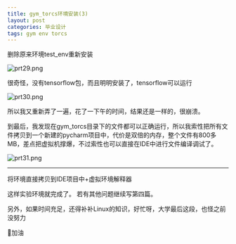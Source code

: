 ```yaml
---
title: gym_torcs环境安装(3)
layout: post
categories: 毕业设计
tags: gym env torcs
---
```

删除原来环境test_env重新安装

![prt29.png](https://i.loli.net/2019/02/21/5c6e3ba083849.png)

很奇怪，没有tensorflow包，而且明明安装了，tensorflow可以运行

![prt30.png](https://i.loli.net/2019/02/21/5c6e3bef3a8c0.png)

所以我又重新弄了一遍，花了一下午的时间，结果还是一样的，很崩溃。

到最后，我发现在gym_torcs目录下的文件都可以正确运行，所以我索性把所有文件拷贝到一个新建的pycharm项目中，代价是双倍的内存，整个文件有800多MB，差点把虚拟机撑爆，不过索性也可以直接在IDE中进行文件编译调试了。

![prt31.png](https://i.loli.net/2019/02/21/5c6e5baeb987e.png)

------------------------

将环境直接拷贝到IDE项目中+虚拟环境解释器

这样实验环境就完成了。 若有其他问题继续写第四篇。

另外，如果时间充足，还得补补Linux的知识，好忙呀，大学最后这段，也怪之前没努力

💪加油